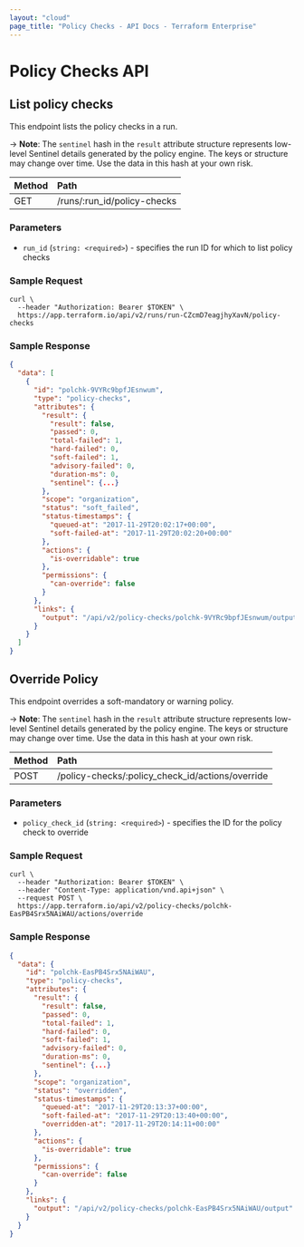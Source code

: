```yaml
---
layout: "cloud"
page_title: "Policy Checks - API Docs - Terraform Enterprise"
---
```


[200]: https://developer.mozilla.org/en-US/docs/Web/HTTP/Status/200
[201]: https://developer.mozilla.org/en-US/docs/Web/HTTP/Status/201
[202]: https://developer.mozilla.org/en-US/docs/Web/HTTP/Status/202
[204]: https://developer.mozilla.org/en-US/docs/Web/HTTP/Status/204
[400]: https://developer.mozilla.org/en-US/docs/Web/HTTP/Status/400
[401]: https://developer.mozilla.org/en-US/docs/Web/HTTP/Status/401
[403]: https://developer.mozilla.org/en-US/docs/Web/HTTP/Status/403
[404]: https://developer.mozilla.org/en-US/docs/Web/HTTP/Status/404
[409]: https://developer.mozilla.org/en-US/docs/Web/HTTP/Status/409
[412]: https://developer.mozilla.org/en-US/docs/Web/HTTP/Status/412
[422]: https://developer.mozilla.org/en-US/docs/Web/HTTP/Status/422
[429]: https://developer.mozilla.org/en-US/docs/Web/HTTP/Status/429
[500]: https://developer.mozilla.org/en-US/docs/Web/HTTP/Status/500
[504]: https://developer.mozilla.org/en-US/docs/Web/HTTP/Status/504
[JSON API document]: /docs/enterprise/api/index.html#json-api-documents
[JSON API error object]: http://jsonapi.org/format/#error-objects

# Policy Checks API

## List policy checks

This endpoint lists the policy checks in a run.

-> **Note**: The `sentinel` hash in the `result` attribute structure represents low-level Sentinel details generated by the policy engine. The keys or structure may change over time. Use the data in this hash at your own risk.

| Method | Path           |
| :----- | :------------- |
| GET | /runs/:run_id/policy-checks |

### Parameters

- `run_id` (`string: <required>`) - specifies the run ID for which to list policy checks

### Sample Request

```shell
curl \
  --header "Authorization: Bearer $TOKEN" \
  https://app.terraform.io/api/v2/runs/run-CZcmD7eagjhyXavN/policy-checks
```

### Sample Response

```json
{
  "data": [
    {
      "id": "polchk-9VYRc9bpfJEsnwum",
      "type": "policy-checks",
      "attributes": {
        "result": {
          "result": false,
          "passed": 0,
          "total-failed": 1,
          "hard-failed": 0,
          "soft-failed": 1,
          "advisory-failed": 0,
          "duration-ms": 0,
          "sentinel": {...}
        },
        "scope": "organization",
        "status": "soft_failed",
        "status-timestamps": {
          "queued-at": "2017-11-29T20:02:17+00:00",
          "soft-failed-at": "2017-11-29T20:02:20+00:00"
        },
        "actions": {
          "is-overridable": true
        },
        "permissions": {
          "can-override": false
        }
      },
      "links": {
        "output": "/api/v2/policy-checks/polchk-9VYRc9bpfJEsnwum/output"
      }
    }
  ]
}
```

## Override Policy

This endpoint overrides a soft-mandatory or warning policy.

-> **Note**: The `sentinel` hash in the `result` attribute structure represents low-level Sentinel details generated by the policy engine. The keys or structure may change over time. Use the data in this hash at your own risk.

| Method | Path           |
| :----- | :------------- |
| POST | /policy-checks/:policy_check_id/actions/override |

### Parameters

- `policy_check_id` (`string: <required>`) - specifies the ID for the policy check to override

### Sample Request

```shell
curl \
  --header "Authorization: Bearer $TOKEN" \
  --header "Content-Type: application/vnd.api+json" \
  --request POST \
  https://app.terraform.io/api/v2/policy-checks/polchk-EasPB4Srx5NAiWAU/actions/override
```

### Sample Response

```json
{
  "data": {
    "id": "polchk-EasPB4Srx5NAiWAU",
    "type": "policy-checks",
    "attributes": {
      "result": {
        "result": false,
        "passed": 0,
        "total-failed": 1,
        "hard-failed": 0,
        "soft-failed": 1,
        "advisory-failed": 0,
        "duration-ms": 0,
        "sentinel": {...}
      },
      "scope": "organization",
      "status": "overridden",
      "status-timestamps": {
        "queued-at": "2017-11-29T20:13:37+00:00",
        "soft-failed-at": "2017-11-29T20:13:40+00:00",
        "overridden-at": "2017-11-29T20:14:11+00:00"
      },
      "actions": {
        "is-overridable": true
      },
      "permissions": {
        "can-override": false
      }
    },
    "links": {
      "output": "/api/v2/policy-checks/polchk-EasPB4Srx5NAiWAU/output"
    }
  }
}
```
